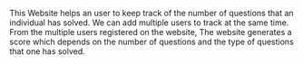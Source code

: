 This Website helps an user to keep track of the number of questions that an individual has solved.
We can add multiple users to track at the same time.
From the multiple users registered on the website, The website generates a score which depends on the number of questions and the type of questions that one has solved.
